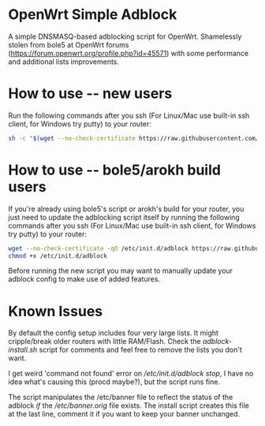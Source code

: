 # OpenWrt Simple Adblock
A simple DNSMASQ-based adblocking script for OpenWrt. Shamelessly stolen from bole5 at OpenWrt forums (https://forum.openwrt.org/profile.php?id=45571) with some performance and additional lists improvements.

# How to use -- new users
Run the following commands after you ssh (For Linux/Mac use built-in ssh client, for Windows try putty) to your router:
```bash
sh -c "$(wget --no-check-certificate https://raw.githubusercontent.com/stangri/openwrt-simple-adblock/master/adblock-install.sh -O -)"
```

# How to use -- bole5/arokh build users
If you're already using bole5's script or arokh's build for your router, you just need to update the adblocking script itself by running the following commands after you ssh (For Linux/Mac use built-in ssh client, for Windows try putty) to your router:
```bash
wget --no-check-certificate -qO /etc/init.d/adblock https://raw.githubusercontent.com/stangri/openwrt-simple-adblock/master/adblock
chmod +x /etc/init.d/adblock
```
Before running the new script you may want to manually update your adblock config to make use of added features.

# Known Issues
By default the config setup includes four very large lists. It might cripple/break older routers with little RAM/Flash. Check the *adblock-install.sh* script for comments and feel free to remove the lists you don't want.

I get weird 'command not found' error on */etc/init.d/adblock stop*, I have no idea what's causing this (procd maybe?), but the script runs fine.

The script manipulates the /etc/banner file to reflect the status of the adblock _if_ the */etc/banner.orig* file exists. The install script creates this file at the last line, comment it if you want to keep your banner unchanged.
